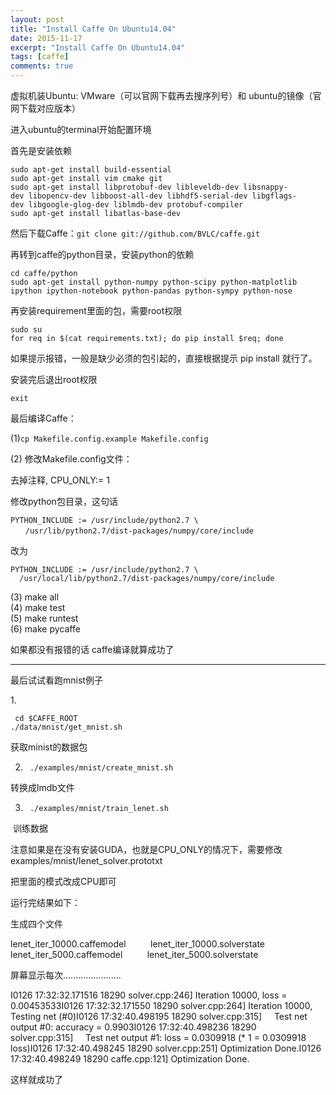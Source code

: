 ```yaml
---
layout: post
title: "Install Caffe On Ubuntu14.04"
date: 2015-11-17
excerpt: "Install Caffe On Ubuntu14.04"
tags: [caffe]
comments: true
---
```




虚拟机装Ubuntu: VMware（可以官网下载再去搜序列号）和 ubuntu的镜像（官网下载对应版本）



进入ubuntu的terminal开始配置环境

首先是安装依赖

```
sudo apt-get install build-essential
sudo apt-get install vim cmake git
sudo apt-get install libprotobuf-dev libleveldb-dev libsnappy-dev libopencv-dev libboost-all-dev libhdf5-serial-dev libgflags-dev libgoogle-glog-dev liblmdb-dev protobuf-compiler
sudo apt-get install libatlas-base-dev
```



然后下载Caffe：`git clone git://github.com/BVLC/caffe.git`

再转到caffe的python目录，安装python的依赖

```
cd caffe/python
sudo apt-get install python-numpy python-scipy python-matplotlib ipython ipython-notebook python-pandas python-sympy python-nose
```

再安装requirement里面的包，需要root权限

```
sudo su
for req in $(cat requirements.txt); do pip install $req; done
```

如果提示报错，一般是缺少必须的包引起的，直接根据提示 pip install <package-name>就行了。

安装完后退出root权限

```
exit 
```



最后编译Caffe：

(1)`cp Makefile.config.example Makefile.config `

(2) 修改Makefile.config文件：

去掉注释, CPU_ONLY:= 1

修改python包目录，这句话

```
PYTHON_INCLUDE := /usr/include/python2.7 \
　　/usr/lib/python2.7/dist-packages/numpy/core/include
```

改为

```
PYTHON_INCLUDE := /usr/include/python2.7 \
  /usr/local/lib/python2.7/dist-packages/numpy/core/include
```

(3) make all  
(4) make test  
(5) make runtest  
(6) make pycaffe     



如果都没有报错的话 caffe编译就算成功了

----

最后试试看跑mnist例子

1. ​
```
 cd $CAFFE_ROOT
./data/mnist/get_mnist.sh
```

获取minist的数据包

2. ` ./examples/mnist/create_mnist.sh`

转换成lmdb文件

3. ` ./examples/mnist/train_lenet.sh`

 训练数据

注意如果是在没有安装GUDA，也就是CPU_ONLY的情况下，需要修改examples/mnist/lenet_solver.prototxt  

把里面的模式改成CPU即可

运行完结果如下：

生成四个文件

lenet_iter_10000.caffemodel         
lenet_iter_10000.solverstate      
lenet_iter_5000.caffemodel         
lenet_iter_5000.solverstate 

屏幕显示每次.......................

I0126 17:32:32.171516 18290 solver.cpp:246] Iteration 10000, loss = 0.00453533I0126 17:32:32.171550 18290 solver.cpp:264] Iteration 10000, Testing net (#0)I0126 17:32:40.498195 18290 solver.cpp:315]     Test net output #0: accuracy = 0.9903I0126 17:32:40.498236 18290 solver.cpp:315]     Test net output #1: loss = 0.0309918 (* 1 = 0.0309918 loss)I0126 17:32:40.498245 18290 solver.cpp:251] Optimization Done.I0126 17:32:40.498249 18290 caffe.cpp:121] Optimization Done.

这样就成功了





[Bugix]:    http://zhengy.me  "ZhengYang"
